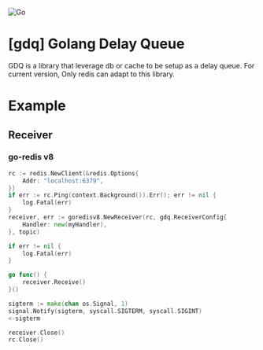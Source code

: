 ![Go](https://github.com/sangianpatrick/go-playcourt-drive/workflows/Go/badge.svg?branch=master)

# [gdq] Golang Delay Queue
GDQ is a library that leverage db or cache to be setup as a delay queue. For current version, Only redis can adapt to this library.

# Example
## Receiver
### go-redis v8
```go
rc := redis.NewClient(&redis.Options{
  	Addr: "localhost:6379",
})
if err := rc.Ping(context.Background()).Err(); err != nil {
	log.Fatal(err)
}
receiver, err := goredisv8.NewReceiver(rc, gdq.ReceiverConfig{
	Handler: new(myHandler),
}, topic)

if err != nil {
	log.Fatal(err)
}

go func() {
	receiver.Receive()
}()

sigterm := make(chan os.Signal, 1)
signal.Notify(sigterm, syscall.SIGTERM, syscall.SIGINT)
<-sigterm

receiver.Close()
rc.Close()
```
